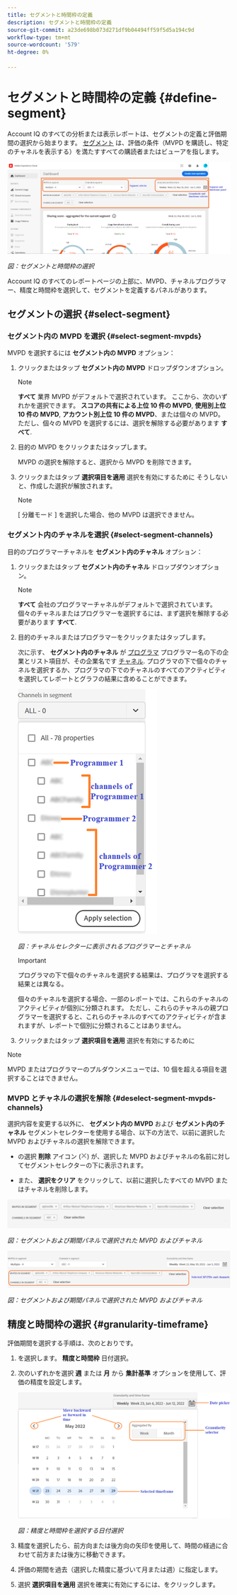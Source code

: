 ```yaml
---
title: セグメントと時間枠の定義
description: セグメントと時間枠の定義
source-git-commit: a23de698b073d271df9b04494ff59f5d5a194c9d
workflow-type: tm+mt
source-wordcount: '579'
ht-degree: 0%

---
```


# セグメントと時間枠の定義 {#define-segment}

Account IQ のすべての分析または表示レポートは、セグメントの定義と評価期間の選択から始まります。 [セグメント](/help/AccountIQ/product-concepts.md#segmet-def) は、評価の条件（MVPD を購読し、特定のチャネルを表示する）を満たすすべての購読者またはビューアを指します。

![](assets/segment-panel.png)

*図：セグメントと時間枠の選択*

Account IQ のすべてのレポートページの上部に、MVPD、チャネルプログラマー、精度と時間枠を選択して、セグメントを定義するパネルがあります。

## セグメントの選択 {#select-segment}

### セグメント内の MVPD を選択 {#select-segment-mvpds}

MVPD を選択するには **セグメント内の MVPD** オプション：

1. クリックまたはタップ **セグメント内の MVPD** ドロップダウンオプション。

   >[!NOTE]
   >
   >**すべて** 業界 MVPD がデフォルトで選択されています。 ここから、次のいずれかを選択できます。 **スコアの共有による上位 10 件の MVPD**, **使用別上位 10 件の MVPD**, **アカウント別上位 10 件の MVPD**、または個々の MVPD。 ただし、個々の MVPD を選択するには、選択を解除する必要があります **すべて**.

1. 目的の MVPD をクリックまたはタップします。

   MVPD の選択を解除すると、選択から MVPD を削除できます。

1. クリックまたはタップ **選択項目を適用** 選択を有効にするために そうしないと、作成した選択が解放されます。

   >[!NOTE]
   >
   >[ 分離モード ] を選択した場合、他の MVPD は選択できません。

### セグメント内のチャネルを選択 {#select-segment-channels}

目的のプログラマーチャネルを **セグメント内のチャネル** オプション：

1. クリックまたはタップ **セグメント内のチャネル** ドロップダウンオプション。

   >[!NOTE]
   >
   >**すべて** 会社のプログラマーチャネルがデフォルトで選択されています。 個々のチャネルまたはプログラマーを選択するには、まず選択を解除する必要があります **すべて**.

1. 目的のチャネルまたはプログラマーをクリックまたはタップします。

   次に示す、 **セグメント内のチャネル** が [プログラマ](/help/AccountIQ/product-concepts.md#programmer-def) プログラマー名の下の企業とリスト項目が、その企業名です [チャネル](/help/AccountIQ/product-concepts.md#channel-def). プログラマの下で個々のチャネルを選択するか、プログラマの下でのチャネルのすべてのアクティビティを選択してレポートとグラフの結果に含めることができます。

   ![](assets/programmer-channels.png)

   *図：チャネルセレクターに表示されるプログラマーとチャネル*

   >[!IMPORTANT]
   >
   >プログラマの下で個々のチャネルを選択する結果は、プログラマを選択する結果とは異なる。
   >
   >
   >個々のチャネルを選択する場合、一部のレポートでは、これらのチャネルのアクティビティが個別に分類されます。 ただし、これらのチャネルの親プログラマーを選択すると、これらのチャネルのすべてのアクティビティが含まれますが、レポートで個別に分類されることはありません。

1. クリックまたはタップ **選択項目を適用** 選択を有効にするために

>[!NOTE]
>
>MVPD またはプログラマーのプルダウンメニューでは、10 個を超える項目を選択することはできません。

### MVPD とチャネルの選択を解除 {#deselect-segment-mvpds-channels}

選択内容を変更する以外に、 **セグメント内の MVPD** および **セグメント内のチャネル** セグメントセレクターを使用する場合、以下の方法で、以前に選択した MVPD およびチャネルの選択を解除できます。

* の選択 **削除** アイコン (![アイコンを削除](assets/remove-icon.png)) が、選択した MVPD およびチャネルの名前に対してセグメントセレクターの下に表示されます。

* また、 **選択をクリア** をクリックして、以前に選択したすべての MVPD またはチャネルを削除します。

![](assets/segment-panel-selection1.png)

*図：セグメントおよび期間パネルで選択された MVPD およびチャネル*

![](assets/segment-panel-selection.png)

*図：セグメントおよび期間パネルで選択された MVPD およびチャネル*

## 精度と時間枠の選択 {#granularity-timeframe}

評価期間を選択する手順は、次のとおりです。

1. を選択します。 **精度と時間枠** 日付選択。

1. 次のいずれかを選択 **週** または **月** から **集計基準** オプションを使用して、評価の精度を設定します。

   ![](assets/granularity-timeframe-weekwise.png)

   *図：精度と時間枠を選択する日付選択*

1. 精度を選択したら、前方向または後方向の矢印を使用して、時間の経過に合わせて前方または後方に移動できます。

1. 評価の期間を過去（選択した精度に基づいて月または週）に指定します。

1. 選択 **選択項目を適用** 選択を確実に有効にするには、をクリックします。

